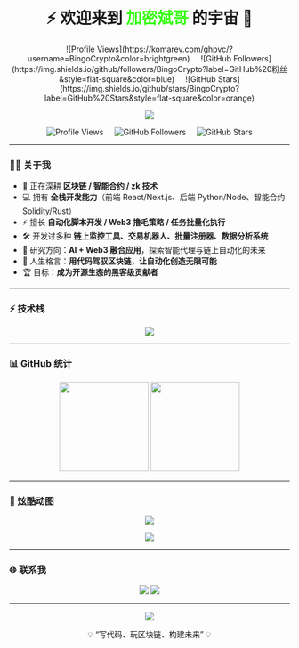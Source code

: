 <!-- 个人名片风格标题 -->
<h1 align="center">⚡ 欢迎来到 <span style="color:#39FF14">加密斌哥</span> 的宇宙 🚀</h1>

<p align="center">
  ![Profile Views](https://komarev.com/ghpvc/?username=BingoCrypto&color=brightgreen)
  &nbsp;&nbsp;&nbsp;
  ![GitHub Followers](https://img.shields.io/github/followers/BingoCrypto?label=GitHub%20粉丝&style=flat-square&color=blue)
  &nbsp;&nbsp;&nbsp;
  ![GitHub Stars](https://img.shields.io/github/stars/BingoCrypto?label=GitHub%20Stars&style=flat-square&color=orange)
</p>


<p align="center">
  <img src="https://readme-typing-svg.herokuapp.com?font=Fira+Code&size=28&pause=2000&color=00FFCB&background=0F0F0F&center=true&vCenter=true&width=650&lines=全栈开发者+%7C+Web3+极客;开源践行者+%7C+自动化狂热者;热爱代码+%7C+探索未来科技" />
</p>

<p align="center">
  <img src="https://komarev.com/ghpvc/?username=BingoCrypto&color=brightgreen" alt="Profile Views" />
  &nbsp;&nbsp;&nbsp;
  <img src="https://img.shields.io/github/followers/BingoCrypto?label=GitHub%20粉丝&style=social" alt="GitHub Followers" />
  &nbsp;&nbsp;&nbsp;
  <img src="https://img.shields.io/github/stars/BingoCrypto?label=GitHub%20Stars&style=social" alt="GitHub Stars" />
</p>


---

### 🧑‍🚀 关于我
- 🔭 正在深耕 **区块链 / 智能合约 / zk 技术**  
- 💻 拥有 **全栈开发能力**（前端 React/Next.js、后端 Python/Node、智能合约 Solidity/Rust）  
- ⚡ 擅长 **自动化脚本开发 / Web3 撸毛策略 / 任务批量化执行**  
- 🛠️ 开发过多种 **链上监控工具、交易机器人、批量注册器、数据分析系统**  
- 🌱 研究方向：**AI + Web3 融合应用**，探索智能代理与链上自动化的未来  
- 🎯 人生格言：**用代码驾驭区块链，让自动化创造无限可能**  
- 🏆 目标：**成为开源生态的黑客级贡献者**  

---

### ⚡ 技术栈
<p align="center">
  <img src="https://skillicons.dev/icons?i=solidity,rust,js,ts,python,react,nextjs,tailwind,php,mysql,docker,linux,git,github,aws" />
</p>

---

### 📊 GitHub 统计
<p align="center">
  <img src="https://github-readme-stats.vercel.app/api?username=YourGitHubName&show_icons=true&theme=tokyonight&hide_border=true" height="160" />
  <img src="https://github-readme-streak-stats.herokuapp.com/?user=YourGitHubName&theme=tokyonight&hide_border=true" height="160" />
</p>

---

### 🎨 炫酷动图
<p align="center">
  <img src="https://github-profile-trophy.vercel.app/?username=YourGitHubName&theme=matrix&no-frame=true&row=1&column=6" />
</p>

<p align="center">
  <img src="https://github-readme-activity-graph.vercel.app/graph?username=YourGitHubName&theme=matrix" />
</p>

---

### 🌐 联系我
<p align="center">
  <a href="https://twitter.com/zoubinwowj"><img src="https://img.shields.io/badge/推特-1DA1F2.svg?logo=twitter&logoColor=white" /></a>
  <a href="https://t.me/zoubinwowj"><img src="https://img.shields.io/badge/电报-26A5E4.svg?logo=telegram&logoColor=white" /></a> 
</p>

---

<p align="center">
  <img src="https://raw.githubusercontent.com/YourGitHubName/YourGitHubName/output/github-contribution-grid-snake.svg" />
</p>

<p align="center">💡 “写代码、玩区块链、构建未来” 💡</p>
